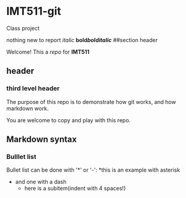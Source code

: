 # IMT511-git
Class project

nothing new to report
_italic_ **bold**_**bolditalic**_
##section header

Welcome! This a _repo_ for **IMT511**

## header
### third level header
The purpose of this repo is to demonstrate how git works,
and how markdown work.

You are welcome to copy and play with this repo.

## Markdown syntax

### Bulllet list
Bullet list can be done with '*' or '-':
*this is an example with asterisk
- and one with a dash
    * here is a subitem(indent with 4 spaces!)

